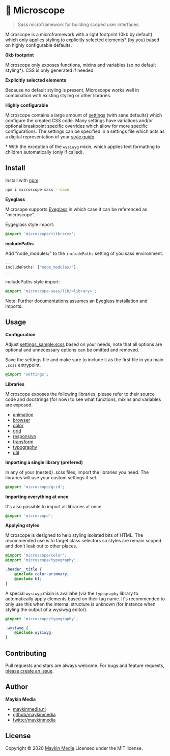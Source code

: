 # :microscope: Microscope

> Sass microframework for building scoped user interfaces.

Microscope is a microframework with a light footprint (0kb by default) which only applies styling to explicitly selected
elements* (by you) based on highly configurable defaults.

**0kb footprint**

Microscope only exposes functions, mixins and variables (so no default styling*). CSS is only generated if needed.

**Explicitly selected elements**

Because no default styling is present, Microscope works well in combination with existing styling or other libraries.

**Highly configurable**

Microscope contains a large amount of [settings](https://github.com/maykinmedia/microscope-sass/blob/master/_settings-sample.scss)
(with sane defaults) which configure the created CSS code. Many settings have variations and/or optional breakpoint 
specific overrides which allow for more specific configurations. The settings can be specified in a settings file which 
acts as a digital representation of your [style guide](https://en.wikipedia.org/wiki/Style_guide).

\* With the exception of the `wysiwyg` mixin, which applies text formatting to children automatically (only if called).

## Install

Install with [npm](https://www.npmjs.com/)

```sh
npm i microscope-sass --save
```

**Eyeglass**

Microsope supports [Eyeglass](https://www.npmjs.com/package/eyeglass) in which case it can be referenced as "microscope".

Eygeglass style import: 

```scss
@import 'microscope/<library>';
```

**includePaths**

Add "node_modules/" to the `includePaths` setting of you sass environment. 

```js
...
includePaths: ["node_modules/"],
...
```

includePaths style import: 

```scss
@import 'microscope-sass/lib/<library>';
```

Note: Further documentations assumes an Eyeglass installation and imports.

## Usage
 
**Configuration**

Adjust [settings_sample.scss](https://github.com/maykinmedia/microscope-sass/blob/master/_settings-sample.scss) based on
your needs, note that all options are optional and unnecessary options can be omitted and removed. 

Save the settings file and make sure to include it as the first file in you main `.scss` entrypoint.

```scss
@import 'settings';
```

**Libraries**

Microscope exposes the following libraries, please refer to their source code and docstrings (for now) to see what
functions, mixins and variables are exposed.

- [animation](https://github.com/maykinmedia/microscope-sass/blob/master/lib/_animation.scss)
- [browser](https://github.com/maykinmedia/microscope-sass/blob/master/lib/_browser.scss)
- [color](https://github.com/maykinmedia/microscope-sass/blob/master/lib/_color.scss)
- [grid](https://github.com/maykinmedia/microscope-sass/blob/master/lib/_grid.scss)
- [responsive](https://github.com/maykinmedia/microscope-sass/blob/master/lib/_responsive.scss)
- [transform](https://github.com/maykinmedia/microscope-sass/blob/master/lib/_transform.scss)
- [typography](https://github.com/maykinmedia/microscope-sass/blob/master/lib/_typography.scss)
- [util](https://github.com/maykinmedia/microscope-sass/blob/master/lib/_util.scss)

**Importing a single library (prefered)**

In any of your (nested) .scss files, import the libraries you need. The libraries will use your
custom settings if set.

```scss
@import 'microscope/grid';
```

**Importing everything at once**

It's also possible to import all libraries at once.

```scss
@import 'microscope';
```

**Applying styles**

Microscope is designed to help styling isolated bits of HTML. The recommended use is to target class
selectors so styles are remain scoped and don't leak out to other places.

```scss
@import 'microscope/color';
@import 'microscope/typography';

.header__title {
    @include color-primmary;
    @include h1;
}
```

A special `wysiwyg` mixin is availabe (via the `typography` library to automatically apply elements
based on their tag name. It's recommended to only use this when the internal structure is unknown
(for instance when styling the output of a wysiwyg editor).


```scss
@import 'microscope/typography';

.wysiwyg {
    @include wysiwyg;
}
```

## Contributing

Pull requests and stars are always welcome. For bugs and feature requests, [please create an issue](https://github.com/maykinmedia/microscope-sass/issues).

## Author

**Maykin Media**

* [maykinmedia.nl](https://www.maykinmedia.nl/)
* [github/maykinmedia](https://github.com/maykinmedia)
* [twitter/maykinmedia](http://twitter.com/maykinmedia)

## License

Copyright © 2020 [Maykin Media](https://www.maykinmedia.nl/)
Licensed under the MIT license.

